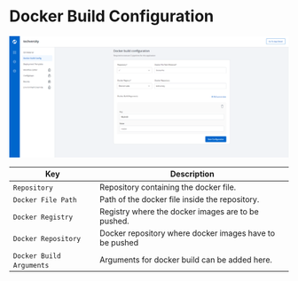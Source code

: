 # Docker Build Configuration

![alt text](docs/docker_build_config.PNG "Adding multiple git materials")

Key | Description
-----|-----
`Repository` | Repository containing the docker file.
`Docker File Path` | Path of the docker file inside the repository.
`Docker Registry` | Registry where the docker images are to be pushed.
`Docker Repository` | Docker repository where docker images have to be pushed
`Docker Build Arguments` | Arguments for docker build can be added here.

